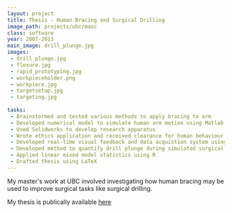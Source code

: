 ```yaml
---
layout: project
title: Thesis - Human Bracing and Surgical Drilling
image_path: projects/ubc/masc
class: software
year: 2007-2013
main_image: drill_plunge.jpg
images:
 - drill_plunge.jpg
 - flexure.jpg
 - rapid_prototyping.jpg
 - workpieceholder.png
 - workpiece.jpg
 - targetsetup.jpg
 - targeting.jpg
  
tasks:
 - Brainstormed and tested various methods to apply bracing to arm
 - Developed numerical model to simulate human arm motion using Matlab
 - Used Solidworks to develop research apparatus
 - Wrote ethics application and received clearance for human behaviour study
 - Developed real-time visual feedback and data acquistion system using LabVIEW
 - Developed method to quantify drill plunge during simulated surgical drilling
 - Applied linear mixed model statistics using R
 - Drafted thesis using LaTeX
---
```


My master's work at UBC involved investigating how human bracing may be used to improve surgical tasks like surgical drilling.


My thesis is publically available <a href="https://dx.doi.org/10.14288/1.0072138">here</a>